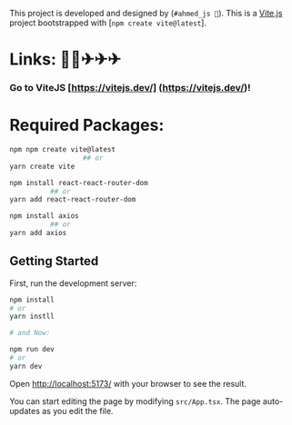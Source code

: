 This project is developed and designed by (`#ahmed_js 🚀`).
This is a [Vite.js](https://vitejs.dev/) project bootstrapped with [`npm create vite@latest`].

# Links: 📣📢✈✈✈
### Go to ViteJS [https://vitejs.dev/] (https://vitejs.dev/)!

# Required Packages:
```bash
npm npm create vite@latest
                  ## or
yarn create vite

npm install react-react-router-dom
          ## or
yarn add react-react-router-dom

npm install axios
          ## or
yarn add axios
```

## Getting Started

First, run the development server:

```bash
npm install
# or
yarn instll

# and Now:

npm run dev
# or
yarn dev
```
Open [http://localhost:5173/](http://localhost:5173/) with your browser to see the result.

You can start editing the page by modifying `src/App.tsx`. The page auto-updates as you edit the file.